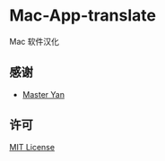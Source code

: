 # Mac-App-translate
Mac 软件汉化

## 感谢

- [Master Yan]([https://github.com/lhie1](https://github.com/hlcc/Mac-App-translate))


## 许可

[MIT License](https://github.com/ConnersHua/Profiles/raw/master/LICENSE)

